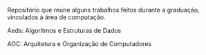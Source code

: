 Repositório que reúne alguns trabalhos feitos durante a graduação, vinculados à área de computação.

Aeds: Algoritmos e Estruturas de Dados

AOC: Arquitetura e Organização de Computadores
